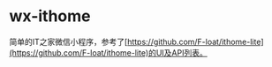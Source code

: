 # wx-ithome
简单的IT之家微信小程序，参考了[https://github.com/F-loat/ithome-lite](https://github.com/F-loat/ithome-lite)的UI及API列表。
